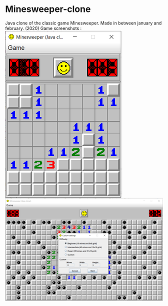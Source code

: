 # Minesweeper-clone
Java clone of the classic game Minesweeper. Made in between january and february. (2020)
Game screenshots :  
![Alt text](images/screenshot-1.png)
![Alt text](images/screenshot-2.png)
